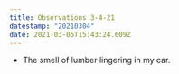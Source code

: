 ```yaml
---
title: Observations 3-4-21
datestamp: "20210304"
date: 2021-03-05T15:43:24.609Z
---
```

- The smell of lumber lingering in my car.